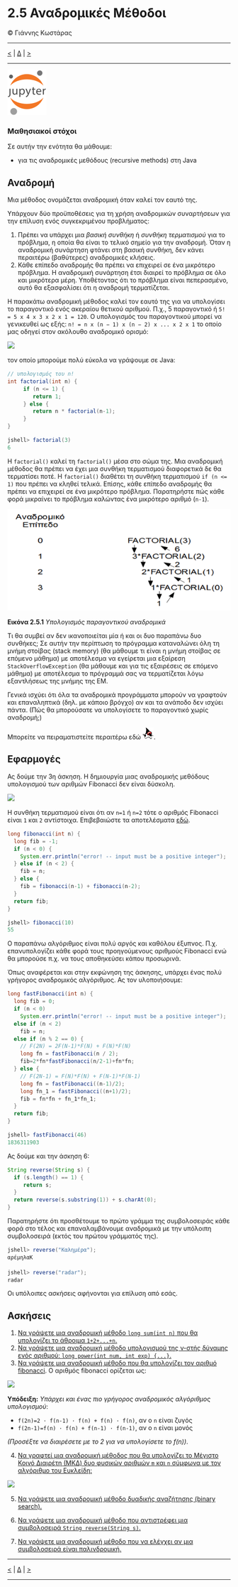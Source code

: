 # 2.5 Αναδρομικές Μέθοδοι
© Γιάννης Κωστάρας

---

[<](../2.4-Methods/README.md) | [Δ](../../README.md) | [>](../2.6-IDEs/README.md)

---

[![](../../../assets/jupyter_logo.svg)](2.5-RecursiveMethods.ipynb)

### Μαθησιακοί στόχοι
Σε αυτήν την ενότητα θα μάθουμε:

* για τις αναδρομικές μεθόδους (recursive methods) στη Java

## Αναδρομή
Μια μέθοδος ονομάζεται αναδρομική όταν καλεί τον εαυτό της.

Υπάρχουν δύο προϋποθέσεις για τη χρήση αναδρομικών συναρτήσεων για την επίλυση ενός συγκεκριμένου προβλήματος:

1. Πρέπει να υπάρχει μια _βασική συνθήκη_ ή _συνθήκη τερματισμού_ για το πρόβλημα, η οποία θα είναι το τελικό σημείο για την αναδρομή. Όταν η αναδρομική συνάρτηση φτάνει στη βασική συνθήκη, δεν κάνει περαιτέρω (βαθύτερες) αναδρομικές κλήσεις.
2. Κάθε επίπεδο αναδρομής θα πρέπει να επιχειρεί σε ένα μικρότερο πρόβλημα. Η αναδρομική συνάρτηση έτσι διαιρεί το πρόβλημα σε όλο και μικρότερα μέρη. Υποθέτοντας ότι το πρόβλημα είναι πεπερασμένο, αυτό θα εξασφαλίσει ότι η αναδρομή τερματίζεται.

Η παρακάτω αναδρομική μέθοδος καλεί τον εαυτό της για να υπολογίσει το παραγοντικό ενός ακεραίου θετικού αριθμού. Π.χ., 5 παραγοντικό ή  ```5! = 5 x 4 x 3 x 2 x 1 = 120```. 
Ο υπολογισμός του παραγοντικού μπορεί να γενικευθεί ως εξής: ```n! = n x (n − 1) x (n − 2) x ... x 2 x 1``` το οποίο μας οδηγεί στον ακόλουθο αναδρομικό ορισμό:

![](https://latex.codecogs.com/svg.image?n!&space;=&space;\left\{&space;&space;&space;&space;\begin{array}{ll}&space;&space;&space;&space;&space;&space;&space;&space;1,&space;n=0,&space;n=1&space;\\&space;&space;&space;&space;&space;&space;&space;&space;n&space;\cdot&space;(n-1)!,&space;n>1&space;&space;&space;&space;\end{array}\right.)

τον οποίο μπορούμε πολύ εύκολα να γράψουμε σε Java:


```Java
// υπολογισμός του n!
int factorial(int n) {
     if (n <= 1) {
        return 1;
     } else {
        return n * factorial(n-1);
     }
}
```
```java
jshell> factorial(3)
6
```
Η ```factorial()``` καλεί τη ```factorial()``` μέσα στο σώμα της. Μια αναδρομική μέθοδος θα πρέπει να έχει μια συνθήκη τερματισμού διαφορετικά δε θα τερματίσει ποτέ. Η ```factorial()``` διαθέτει τη συνθήκη τερματισμού ```if (n <= 1)``` που πρέπει να κληθεί τελικά. Επίσης, κάθε επίπεδο αναδρομής θα πρέπει να επιχειρεί σε ένα μικρότερο πρόβλημα. Παρατηρήστε πώς κάθε φορά μικραίνει το πρόβλημα καλώντας ένα μικρότερο αριθμό (```n-1```).

![](assets/Fig1.png)

**Εικόνα 2.5.1** _Υπολογισμός παραγοντικού αναδρομικά_

Τι θα συμβεί αν δεν ικανοποιείται μία ή και οι δυο παραπάνω δυο συνθήκες; Σε αυτήν την περίπτωση το πρόγραμμα καταναλώνει όλη τη μνήμη στοίβας (stack memory) (θα μάθουμε τι είναι η μνήμη στοίβας σε επόμενο μάθημα) με αποτέλεσμα να εγείρεται μια εξαίρεση ```StackOverflowException``` (θα μάθουμε και για τις εξαιρέσεις σε επόμενο μάθημα) με αποτέλεσμα το πρόγραμμά σας να τερματίζεται λόγω εξαντλήσεως της μνήμης της ΕΜ.

Γενικά ισχύει ότι όλα τα αναδρομικά προγράμματα μπορούν να γραφτούν και επαναληπτικά (δηλ. με κάποιο βρόγχο) αν και τα ανάποδο δεν ισχύει πάντα. (Πώς θα μπορούσατε να υπολογίσετε το παραγοντικό χωρίς αναδρομή;)

Μπορείτε να πειραματιστείτε περαιτέρω εδώ <a href="sandbox/factorial.html" target="_blank"><img src="../../../assets/javaalmanac.svg" alt="javaalmanac.io" style="width:5%; height:5%;"></a>.

## Εφαρμογές

Ας δούμε την 3η άσκηση. Η δημιουργία μιας αναδρομικής μεθόδους υπολογισμού των αριθμών Fibonacci δεν είναι δύσκολη. 

![](https://latex.codecogs.com/svg.image?fib(n)&space;=&space;\left\{&space;&space;&space;&space;\begin{array}{ll}&space;&space;&space;&space;&space;&space;&space;&space;1,&space;n=0,&space;n=1&space;\\&space;&space;&space;&space;&space;&space;&space;&space;2,&space;n=2&space;\\&space;&space;&space;&space;&space;&space;&space;&space;fib(n-1)&space;\cdot&space;fib(n-2),&space;n>2&space;&space;&space;&space;\end{array}\right.)

Η συνθήκη τερματισμού είναι ότι αν ```n=1``` ή ```n=2``` τότε ο αριθμός Fibonacci είναι ```1``` και ```2``` αντίστοιχα. Επιβεβαιώστε τα αποτελέσματα [εδώ](https://www.omnicalculator.com/math/fibonacci).


```Java
long fibonacci(int n) {
  long fib = -1;
  if (n < 0) {
    System.err.println("error! -- input must be a positive integer");
  } else if (n < 2) {
    fib = n;
  } else {
    fib = fibonacci(n-1) + fibonacci(n-2);
  }
  return fib;
}
```

```Java
jshell> fibonacci(10)
55
```
Ο παραπάνω αλγόριθμος είναι πολύ αργός και καθόλου έξυπνος. Π.χ. επανυπολογίζει κάθε φορά τους προηγούμενους αριθμούς Fibonacci ενώ θα μπορούσε π.χ. να τους αποθηκεύσει κάπου προσωρινά.

Όπως αναφέρεται και στην εκφώνηση της άσκησης, υπάρχει ένας πολύ γρήγορος αναδρομικός αλγόριθμος. Ας τον υλοποιήσουμε:


```Java
long fastFibonacci(int n) {
  long fib = 0;
  if (n < 0)
    System.err.println("error! -- input must be a positive integer");
  else if (n < 2)
    fib = n;
  else if (n % 2 == 0) { 
    // F(2N) = 2F(N-1)*F(N) + F(N)*F(N)
    long fn = fastFibonacci(n / 2);
    fib=2*fn*fastFibonacci(n/2-1)+fn*fn;
  } else {	
    // F(2N-1) = F(N)*F(N) + F(N-1)*F(N-1)
    long fn = fastFibonacci((n-1)/2);
    long fn_1 = fastFibonacci((n+1)/2);
    fib = fn*fn + fn_1*fn_1;
  }
  return fib;
}
```
```Java
jshell> fastFibonacci(46)
1836311903
```
Ας δούμε και την άσκηση 6:

```Java
String reverse(String s) {
  if (s.length() == 1) {
     return s;
  }
  return reverse(s.substring(1)) + s.charAt(0);
}
```
Παρατηρήστε ότι προσθέτουμε το πρώτο γράμμα της συμβολοσειράς κάθε φορά στο τέλος και επαναλαμβάνουμε αναδρομικά με την υπόλοιπη συμβολοσειρά (εκτός του πρώτου γράμματός της).
```Java
jshell> reverse("Καλημέρα");
αρέμηλαΚ

jshell> reverse("radar");
radar
```

Οι υπόλοιπες ασκήσεις αφήνονται για επίλυση από εσάς.

## Ασκήσεις
1. [Να γράψετε μια αναδρομική μέθοδο ```long sum(int n)``` που θα υπολογίζει το άθροιμα ```1+2+...+n```.](https://codecheck.io/files/2311251528auw9ts97mkzkbahf08fjxani8)
2. [Να γράψετε μια αναδρομική μέθοδο υπολογισμού της ν-στής δύναμης ενός αριθμού: 
   ```long power(int num, int exp) {...}```.](https://codecheck.io/files/23112515348g3m6tsbl87i2wvlxdfh32u0g)
3. [Να γράψετε μια αναδρομική μέθοδο που θα υπολογίζει τον αριθμό fibonacci](https://codecheck.io/files/23112420529cnhx13wesi4vumf5fedckk4c). Ο αριθμός fibonacci ορίζεται ως: 

![](https://latex.codecogs.com/svg.image?fib(n)&space;=&space;\left\{\begin{array}{ll}&space;&space;&space;&space;1,&space;n=0,&space;n=1&space;\\&space;&space;&space;&space;2,&space;n=2&space;\\&space;&space;&space;&space;fib(n-1)&space;\cdot&space;fib(n-2),&space;n>2\end{array}\right.)

   **Υπόδειξη:** _Υπάρχει και ένας πιο γρήγορος αναδρομικός αλγόριθμος υπολογισμού_:
   
  * ```f(2n)=2 · f(n-1) · f(n) + f(n) · f(n)```, αν ο ```n``` είναι ζυγός
  * ```f(2n-1)=f(n) · f(n) + f(n-1) · f(n-1)```, αν ο ```n``` είναι μονός
 
   _(Προσέξτε να διαιρέσετε με το 2 για να υπολογίσετε το f(n))_.

4) [Να γραφτεί μια αναδρομική μέθοδος που θα υπολογίζει το Μέγιστο Κοινό Διαιρέτη (ΜΚΔ) δυο φυσικών αριθμών ```m``` και ```n``` σύμφωνα με τον αλγόριθμο του Ευκλείδη:](https://codecheck.io/files/23120221483k2kp1dgqh626gocrcvj264pe)

![](https://latex.codecogs.com/svg.image?MKD(m,n)&space;=&space;\left\{&space;&space;&space;&space;\begin{array}{ll}&space;&space;&space;&space;&space;&space;&space;&space;n&space;&space;&space;&space;&space;&space;&space;&space;&space;&space;&space;&space;&space;&space;,&space;n<=m&space;\&space;\&&space;\&space;m&space;\cdot&space;mod\&space;n&space;=&space;0&space;\\&space;&space;&space;&space;&space;&space;&space;&space;MKD(m,&space;n)&space;&space;&space;&space;&space;&space;,&space;m&space;<&space;n&space;\\&space;&space;&space;&space;&space;&space;&space;&space;MKD(m,&space;m&space;\cdot&space;mod\&space;n),&space;m\geq&space;n&space;&space;&space;\end{array}&space;\right.)

5) [Να γράψετε μια αναδρομική μέθοδο δυαδικής αναζήτησης (binary search).](https://codecheck.io/files/231130221193s63om5k2nvjwjoxccvzdpgz)

6) [Να γράψετε μια αναδρομική μέθοδο που αντιστρέφει μια συμβολοσειρά ```String reverse(String s)```.](https://codecheck.io/files/23113021588gb8g8p0gpynkrbev2hfk5yvr)

7) [Να γράψετε μια αναδρομική μέθοδο που να ελέγχει αν μια συμβολοσειρά είναι παλινδρομική.](https://codecheck.io/files/23113021147rt1wq0qcdfocwak0dp9trczu)

---

[<](../2.4-Methods/README.md) | [Δ](../../README.md) | [>](../2.6-IDEs/README.md)

---

